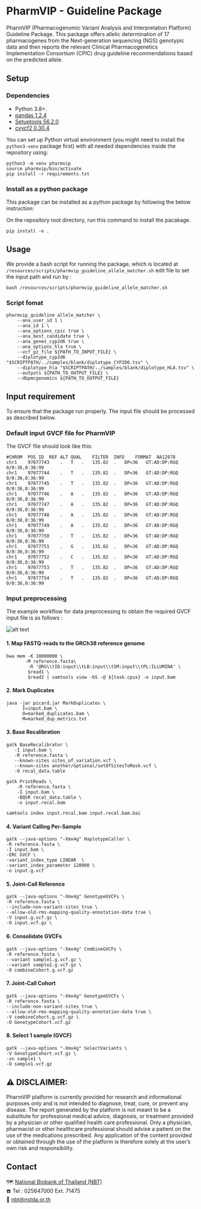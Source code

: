 # PharmVIP - Guideline Package

PharmVIP (Pharmacogenomic Variant Analysis and Interpretation Platform) Guideline Package.
This package offers allelic determination of 17 pharmacogenes from the Next-generation sequencing (NGS) genotypic data and then reports the 
relevant Clinical Pharmacogenetics Implementation Consortium (CPIC) drug guideline recommendations based on the predicted allele.
## Setup

### Dependencies
*   Python 3.8+.
*   [pandas 1.2.4](https://pandas.pydata.org/)
*   [Setuptools 56.2.0](https://setuptools.readthedocs.io/en/latest/)
*   [cyvcf2 0.30.4](https://github.com/brentp/cyvcf2)

You can set up Python virtual environment (you might need to install the
`python3-venv` package first) with all needed dependencies inside the repository using:

```shell
python3 -m venv pharmvip
source pharmvip/bin/activate
pip install -r requirements.txt 
```

### Install as a python package

This package can be installed as a python package by following the below instruction: 

On the repository root directory, run this command to install the pacakage.
```shell
pip install -e .
```

## Usage 

We provide a bash script for running the package, which is located at `/resources/scripts/pharmvip_guideline_allele_matcher.sh`
edit file to set the input path and run by :
```shell
bash /resources/scripts/pharmvip_guideline_allele_matcher.sh
```

### Script fomat

```shell
pharmvip_guideline allele_matcher \
    --ana_user_id 1 \
    --ana_id 1 \
    --ana_options_cpic true \
    --ana_best_candidate true \
    --ana_genes_cyp2d6 true \
    --ana_options_hla true \
    --vcf_gz_file ${PATH_TO_INPUT_FILE} \
    --diplotype_cyp2d6 "$SCRIPTPATH/../samples/blank/diplotype_CYP2D6.tsv" \
    --diplotype_hla "$SCRIPTPATH/../samples/blank/diplotype_HLA.tsv" \
    --outputs ${PATH_TO_OUTPUT_FILE} \
    --dbpmcgenomics ${PATH_TO_OUTPUT_FILE}
```
## Input requirement

To ensure that the package run properly. The input file should be processed as described below.

### Default input GVCF file for PharmVIP 
The GVCF file should look like this:
```
#CHROM	POS	ID	REF	ALT	QUAL	FILTER	INFO	FORMAT	NA12878
chr1	97077743	.	T	.	135.82	.	DP=36	GT:AD:DP:RGQ	0/0:36,0:36:99
chr1	97077744	.	T	.	135.82	.	DP=36	GT:AD:DP:RGQ	0/0:36,0:36:99
chr1	97077745	.	T	.	135.82	.	DP=36	GT:AD:DP:RGQ	0/0:36,0:36:99
chr1	97077746	.	A	.	135.82	.	DP=36	GT:AD:DP:RGQ	0/0:36,0:36:99
chr1	97077747	.	A	.	135.82	.	DP=36	GT:AD:DP:RGQ	0/0:36,0:36:99
chr1	97077748	.	A	.	135.82	.	DP=36	GT:AD:DP:RGQ	0/0:36,0:36:99
chr1	97077749	.	A	.	135.82	.	DP=36	GT:AD:DP:RGQ	0/0:36,0:36:99
chr1	97077750	.	T	.	135.82	.	DP=36	GT:AD:DP:RGQ	0/0:36,0:36:99
chr1	97077751	.	G	.	135.82	.	DP=36	GT:AD:DP:RGQ	0/0:36,0:36:99
chr1	97077752	.	C	.	135.82	.	DP=36	GT:AD:DP:RGQ	0/0:36,0:36:99
chr1	97077753	.	T	.	135.82	.	DP=36	GT:AD:DP:RGQ	0/0:36,0:36:99
chr1	97077754	.	T	.	135.82	.	DP=36	GT:AD:DP:RGQ	0/0:36,0:36:99
```

### Input preprocessing

The example workflow for data preprocessing to obtain the required GVCF input file is as follows :

<!-- ![alt text](https://github.com/[username]/[reponame]/blob/[branch]/image.jpg?raw=true) -->
![alt text](https://github.com/NBT-GeTH/pharmvip-guideline/blob/master/resources/samples/vcf_processing.png )

#### 1. Map FASTQ-reads to the GRCh38 reference genome
```shell
bwa mem -K 10000000 \
       -M reference.fasta\
        -R '@RG\\tID:input\\tLB:input\\tSM:input\\tPL:ILLUMINA' \
        $read1 \
        $read2 | samtools view -bS -@ ${task.cpus} -o input.bam
```
#### 2. Mark Duplicates
```shell
java -jar picard.jar MarkDuplicates \
      I=input.bam \
      O=marked_duplicates.bam \
      M=marked_dup_metrics.txt
```
#### 3. Base Recalibration
```shell
gatk BaseRecalibrator \
   -I input.bam \
   -R reference.fasta \
   --known-sites sites_of_variation.vcf \
   --known-sites another/optional/setOfSitesToMask.vcf \
   -O recal_data.table
```
```shell
gatk PrintReads \
	-R reference.fasta \
   	-I input.bam \
	-BQSR recal_data.table \
	-o input.recal.bam
```
```shell
samtools index input.recal.bam input.recal.bam.bai
```    

#### 4. Variant Calling Per-Sample
```shell
gatk --java-options "-Xmx4g" HaplotypeCaller \
-R reference.fasta \
-I input.bam \
-ERC GVCF \
-variant_index_type LINEAR  \
-variant_index_parameter 128000 \
-o input.g.vcf
```

#### 5. Joint-Call Reference
```shell
gatk --java-options "-Xmx4g" GenotypeGVCFs \
-R reference.fasta \
--include-non-variant-sites true \
--allow-old-rms-mapping-quality-annotation-data true \
-V input.g.vcf.gz \
-O input.vcf.gz \
```

#### 6. Consolidate GVCFs
```shell
gatk --java-options "-Xmx4g" CombineGVCFs \
-R reference.fasta \
--variant sample1.g.vcf.gz \
--variant sample2.g.vcf.gz \
-O combineCohort.g.vcf.gz
```

#### 7. Joint-Call Cohort
```shell
gatk --java-options "-Xmx4g" GenotypeGVCFs \
-R reference.fasta \
--include-non-variant-sites true \
--allow-old-rms-mapping-quality-annotation-data true \
-V combineCohort.g.vcf.gz \
-O GenotypeCohort.vcf.gz
```

#### 8. Select 1 sample (GVCF)
```shell
gatk --java-options "-Xmx4g" SelectVariants \
-V GenotypeCohort.vcf.gz \
-sn sample1 \
-O sample1.vcf.gz
```

## :warning: DISCLAIMER:

PharmVIP platform is currently provided for research and informational purposes only and is not intended to
diagnose, treat, cure, or prevent any disease. The report generated by the platform is not meant to be a
substitute for professional medical advice, diagnosis, or treatment provided by a physician or other qualified
health care professional. Only a physician, pharmacist or other healthcare professional should advise a
patient on the use of the medications prescribed. Any application of the content provided or obtained through
the use of the platform is therefore solely at the user’s own risk and responsibility.

## Contact

   :world_map: [National Biobank of Thailand (NBT)](https://goo.gl/maps/PUMwh6WKUvGNJeym7)<br />
   :phone: Tel : 025647000 Ext. 71475<br />
   :email: nbt@nstda.or.th<br />

